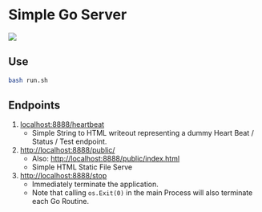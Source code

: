 # Simple Go Server

[![](https://img.shields.io/badge/Go-1.23-blue.svg)](https://golang.org/pkg/)

## Use

```bash
bash run.sh
```

## Endpoints

1. [localhost:8888/heartbeat](http://localhost:8888/heartbeat)
    * Simple String to HTML writeout representing a dummy Heart Beat / Status / Test endpoint.
1. [http://localhost:8888/public/](http://localhost:8888/public/)
    * Also: [http://localhost:8888/public/index.html](http://localhost:8888/public/index.html)
    * Simple HTML Static File Serve
1. [http://localhost:8888/stop](http://localhost:8888/stop)
    * Immediately terminate the application.
    * Note that calling `os.Exit(0)` in the main Process will also terminate each Go Routine.
